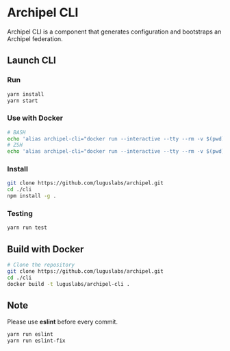 # Archipel CLI
Archipel CLI is a component that generates configuration and bootstraps an Archipel federation.

## Launch CLI

### Run
```bash
yarn install
yarn start
```

### Use with Docker
```bash
# BASH
echo 'alias archipel-cli="docker run --interactive --tty --rm -v $(pwd):/archipel-cli -w /archipel-cli luguslabs/archipel-cli:latest"' >> ~/.bash_aliases && source ~/.bashrc
# ZSH
echo 'alias archipel-cli="docker run --interactive --tty --rm -v $(pwd):/archipel-cli -w /archipel-cli luguslabs/archipel-cli:latest"' >> ~/.zshrc && source ~/.zshrc
```

### Install
```bash
git clone https://github.com/luguslabs/archipel.git
cd ./cli
npm install -g .
```

### Testing
```bash
yarn run test
```

## Build with Docker
```bash
# Clone the repository
git clone https://github.com/luguslabs/archipel.git
cd ./cli
docker build -t luguslabs/archipel-cli .
```

## Note 

Please use **eslint** before every commit.

```bash
yarn run eslint
yarn run eslint-fix
```
